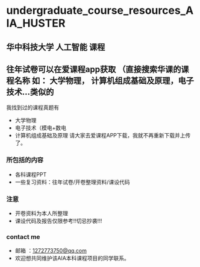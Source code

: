 # undergraduate_course_resources_AIA_HUSTER
## 华中科技大学 人工智能 课程
## 往年试卷可以在爱课程app获取 （直接搜索华课的课程名称 如： 大学物理， 计算机组成基础及原理，电子技术...类似的 
我找到过的课程真题有
* 大学物理
* 电子技术（模电+数电
* 计算机组成基础及原理
请大家去爱课程APP下载，我就不再重新下载并上传了。
### 所包括的内容
* 各科课程PPT
* 一些复习资料：往年试卷/开卷整理资料/课设代码
### 注意
* 开卷资料为本人所整理
* 课设代码及报告仅限参考!!切忌抄袭!!!
### contact me
* 邮箱 ：1272773750@qq.com
* 欢迎想共同维护该AIA本科课程项目的同学联系。
